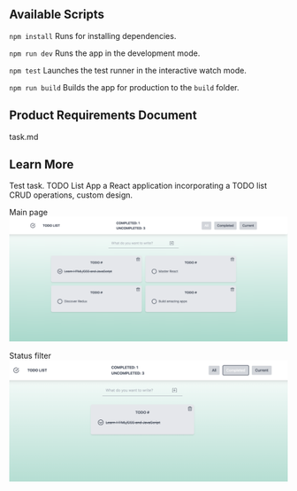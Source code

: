 ## Available Scripts

`npm install`
Runs  for installing dependencies.

`npm run dev`
Runs the app in the development mode.

`npm test`
Launches the test runner in the interactive watch mode.

`npm run build`
Builds the app for production to the `build` folder.


## Product Requirements Document
task.md

## Learn More
Test task. TODO List App a React application incorporating a TODO list CRUD operations, custom design.


Main page
![Main page](https://github.com/darynakarmazin/to-do-list-prvolt/raw/main/src/img/img-1.png)

Status filter 
![Tab page](https://github.com/darynakarmazin/to-do-list-prvolt/raw/main/src/img/img-2.png)


